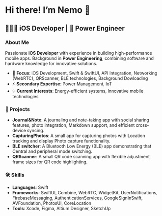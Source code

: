 # Hi there! I’m Nemo 👋

## 👨🏻‍💻 iOS Developer | 🔋 Power Engineer

### About Me

Passionate **iOS Developer** with experience in building high-performance mobile apps. Background in **Power Engineering**, combining software and hardware knowledge for innovative solutions.

- 🎯 **Focus**: iOS Development, Swift & SwiftUI, API Integration, Networking (WebRTC), QRScanner, BLE technologies, Background Dowloading
- ⚡ **Secondary Expertise**: Power Management, IoT
- 💡 **Current Interests**: Energy-efficient systems, Innovative mobile technologies

### 🚀 Projects

- **Journal&Note**: A journaling and note-taking app with social sharing features, photo integration, Markdown support, and efficient cross-device syncing.
- **CapturingPhotos**: A small app for capturing photos with Location tracking and display Photo capture functionality.
- **BLE switcher**: A Bluetooth Low Energy (BLE) app demonstrating that Central and peripheral mode switching.
- **QRScanner**: A small QR code scanning app with flexible adjustment frame sizes for QR code highlighting.

### 🛠️ Skills

- **Languages**: Swift
- **Frameworks**: SwiftUI, Combine, WebRTC, WidgetKit, UserNotifications, FirebaseMessaging, AuthenticationServices, GoogleSignInSwift, AVFoundation, PhotosUI, CoreLocation
- **Tools**: Xcode, Figma, Altium Designer, SketchUp

<!---
NemoCode80/NemoCode80 is a ✨ special ✨ repository because its `README.md` (this file) appears on your GitHub profile.
You can click the Preview link to take a look at your changes.
--->
